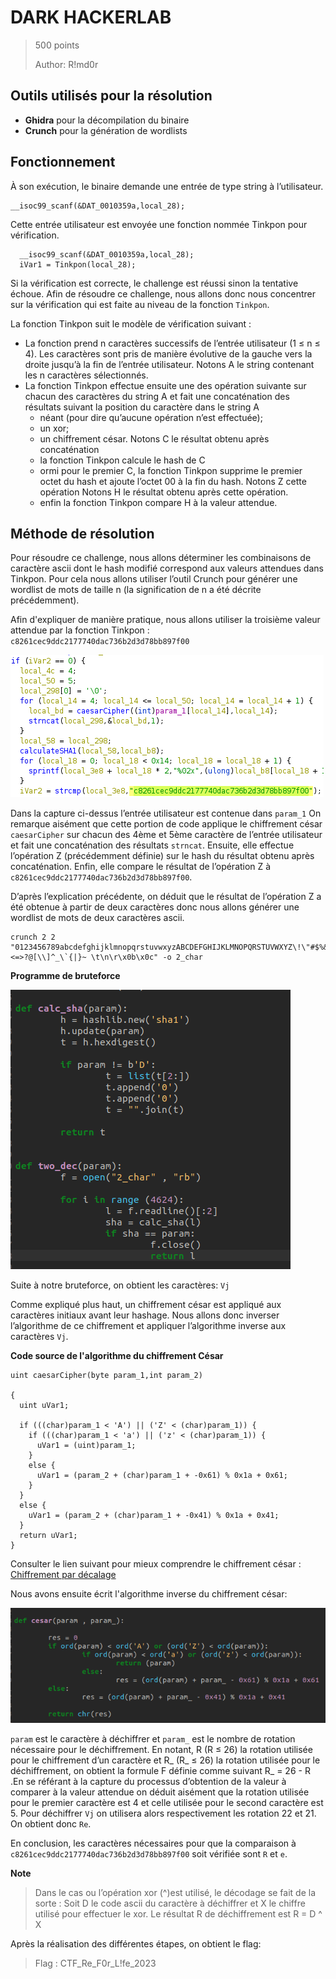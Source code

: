 # DARK HACKERLAB
> 500 points
>
> Author: R!md0r

## Outils utilisés pour la résolution
* **Ghidra** pour la décompilation du binaire
* **Crunch** pour la génération de wordlists

## Fonctionnement 
À son exécution, le binaire demande une entrée de type string à l’utilisateur.
```
__isoc99_scanf(&DAT_0010359a,local_28);
```

Cette entrée utilisateur est envoyée une fonction nommée Tinkpon pour vérification.
```
  __isoc99_scanf(&DAT_0010359a,local_28);
  iVar1 = Tinkpon(local_28);
```

Si la vérification est correcte, le challenge est réussi sinon la tentative échoue. Afin de
résoudre ce challenge, nous allons donc nous concentrer sur la vérification qui est faite au
niveau de la fonction ```Tinkpon```.

La fonction Tinkpon suit le modèle de vérification suivant :
* La fonction prend n caractères successifs de l’entrée utilisateur (1 ≤ n ≤ 4). Les
caractères sont pris de manière évolutive de la gauche vers la droite jusqu’à la fin de
l’entrée utilisateur.
Notons A le string contenant les n caractères sélectionnés.
* La fonction Tinkpon effectue ensuite une des opération suivante sur chacun des
caractères du string A et fait une concaténation des résultats suivant la position du
caractère dans le string A
  * néant (pour dire qu’aucune opération n’est effectuée);
  * un xor;
  * un chiffrement césar.
    Notons C le résultat obtenu après concaténation
  * la fonction Tinkpon calcule le hash de C
  * ormi pour le premier C, la fonction Tinkpon supprime le premier octet du hash et ajoute l’octet 00 à la fin du hash.
    Notons Z cette opération
    Notons H le résultat obtenu après cette opération.
  * enfin la fonction Tinkpon compare H à la valeur attendue.

## Méthode de résolution
Pour résoudre ce challenge, nous allons déterminer les combinaisons de caractère ascii dont le hash modifié correspond aux valeurs attendues dans Tinkpon. 
Pour cela nous allons utiliser l’outil Crunch pour générer une wordlist de mots de taille n (la signification de n a été décrite précédemment).

Afin d'expliquer de manière pratique, nous allons utiliser la troisième valeur attendue par la fonction Tinkpon : `c8261cec9ddc2177740dac736b2d3d78bb897f00`

<img src="File/reguru1.png">

Dans la capture ci-dessus l’entrée utilisateur est contenue dans `param_1`
On remarque aisément que cette portion de code applique le chiffrement césar `caesarCipher`
sur chacun des 4ème et 5ème caractère de l’entrée utilisateur et fait une concaténation des
résultats `strncat`. Ensuite, elle effectue l’opération Z (précédemment définie) sur le hash du
résultat obtenu après concaténation. Enfin, elle compare le résultat de l’opération Z à
`c8261cec9ddc2177740dac736b2d3d78bb897f00`.

D’après l’explication précédente, on déduit que le résultat de l’opération Z a été obtenue à
partir de deux caractères donc nous allons générer une wordlist de mots de deux caractères
ascii.

```
crunch 2 2
"0123456789abcdefghijklmnopqrstuvwxyzABCDEFGHIJKLMNOPQRSTUVWXYZ\!\"#$%&\'()*+,-./:\;<=>?@[\\]^_\`{|}~ \t\n\r\x0b\x0c" -o 2_char
```

**Programme de bruteforce**

<img src="File/bruteforce_reguru.png">

Suite à notre bruteforce, on obtient les caractères: `Vj`

Comme expliqué plus haut, un chiffrement césar est appliqué aux caractères initiaux avant
leur hashage. Nous allons donc inverser l’algorithme de ce chiffrement et appliquer
l’algorithme inverse aux caractères `Vj`.

**Code source de l'algorithme du chiffrement César**
```
uint caesarCipher(byte param_1,int param_2)

{
  uint uVar1;
  
  if (((char)param_1 < 'A') || ('Z' < (char)param_1)) {
    if (((char)param_1 < 'a') || ('z' < (char)param_1)) {
      uVar1 = (uint)param_1;
    }
    else {
      uVar1 = (param_2 + (char)param_1 + -0x61) % 0x1a + 0x61;
    }
  }
  else {
    uVar1 = (param_2 + (char)param_1 + -0x41) % 0x1a + 0x41;
  }
  return uVar1;
}
```

Consulter le lien suivant pour mieux comprendre le chiffrement césar :
[Chiffrement par décalage](https://fr.wikipedia.org/wiki/Chiffrement_par_d%C3%A9calage)

Nous avons ensuite écrit l'algorithme inverse du chiffrement césar:

<img src="File/inv_cesar_reguru.png">

`param` est le caractère à déchiffrer et `param_` est le nombre de rotation nécessaire pour le
déchiffrement. En notant, R (R ≤ 26) la rotation utilisée pour le chiffrement d’un caractère et
R_ (R_ ≤ 26) la rotation utilisée pour le déchiffrement, on obtient la formule F définie
comme suivant R_ = 26 - R .En se référant à la capture du processus d’obtention de la valeur à comparer à la valeur
attendue on déduit aisément que la rotation utilisée pour le premier caractère est 4 et celle
utilisée pour le second caractère est 5. Pour déchiffrer `Vj` on utilisera alors respectivement les
rotation 22 et 21. On obtient donc `Re`.

En conclusion, les caractères nécessaires pour que la comparaison à
`c8261cec9ddc2177740dac736b2d3d78bb897f00` soit vérifiée sont `R` et `e`.

**Note**
>Dans le cas ou l’opération xor (^)est utilisé, le décodage se fait de la sorte :
>Soit D le code ascii du caractère à déchiffrer et X le chiffre utilisé pour effectuer le xor. Le résultat R de déchiffrement est R = D ^ X

Après la réalisation des différentes étapes, on obtient le flag:
>Flag : CTF_Re_F0r_L!fe_2023


